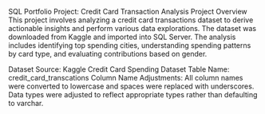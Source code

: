 SQL Portfolio Project: Credit Card Transaction Analysis
Project Overview
This project involves analyzing a credit card transactions dataset to derive actionable insights and perform various data explorations. The dataset was downloaded from Kaggle and imported into SQL Server. The analysis includes identifying top spending cities, understanding spending patterns by card type, and evaluating contributions based on gender.

Dataset
Source: Kaggle Credit Card Spending Dataset
Table Name: credit_card_transcations
Column Name Adjustments: All column names were converted to lowercase and spaces were replaced with underscores. Data types were adjusted to reflect appropriate types rather than defaulting to varchar.

